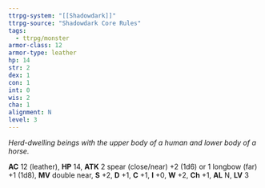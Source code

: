 ```yaml
---
ttrpg-system: "[[Shadowdark]]"
ttrpg-source: "Shadowdark Core Rules"
tags:
  - ttrpg/monster
armor-class: 12
armor-type: leather
hp: 14
str: 2
dex: 1
con: 1
int: 0
wis: 2
cha: 1
alignment: N
level: 3
---
```


_Herd-dwelling beings with the upper body of a human and lower body of a horse._

**AC** 12 (leather), **HP** 14, **ATK** 2 spear (close/near) +2 (1d6) or 1 longbow (far) +1 (1d8), **MV** double near, **S** +2, **D** +1, **C** +1, **I** +0, **W** +2, **Ch** +1, **AL** N, **LV** 3


